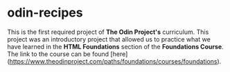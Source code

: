 # odin-recipes

This is the first required project of **The Odin Project's** curriculum. This project was an introductory project that allowed us to practice what we have learned in the **HTML Foundations** section of the **Foundations Course**. The link to the course can be found [here] (https://www.theodinproject.com/paths/foundations/courses/foundations).
